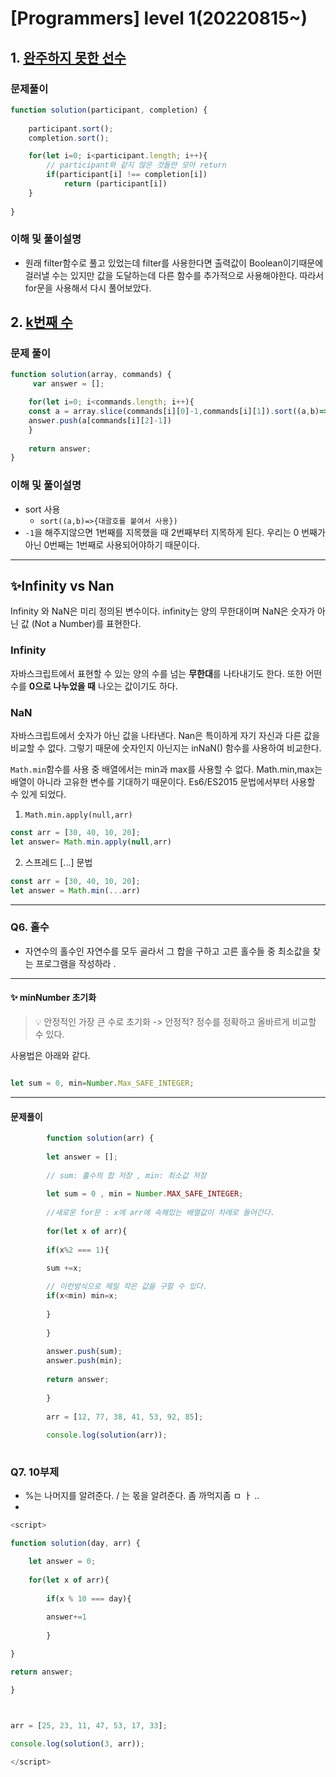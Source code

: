 # [Programmers] level 1(20220815~)

## 1. [완주하지 못한 선수](https://school.programmers.co.kr/learn/courses/30/lessons/42576)

### 문제풀이
```js
function solution(participant, completion) {
  
    participant.sort();
    completion.sort(); 

    for(let i=0; i<participant.length; i++){
        // participant와 같지 않은 것들만 모아 return
        if(participant[i] !== completion[i])
            return (participant[i])
    }
 
}
```

### 이해 및 풀이설명
- 원래 filter함수로 풀고 있었는데 filter를 사용한다면 출력값이 Boolean이기때문에 걸러낼 수는 있지만 값을 도달하는데 다른 함수를 추가적으로 사용해야한다. 
따라서 for문을 사용해서 다시 풀어보았다.


## 2. [k번째 수](https://school.programmers.co.kr/learn/courses/30/lessons/42748)

### 문제 풀이
```js
function solution(array, commands) {
     var answer = [];

    for(let i=0; i<commands.length; i++){
    const a = array.slice(commands[i][0]-1,commands[i][1]).sort((a,b)=>{return a-b})
    answer.push(a[commands[i][2]-1])
    }
   
    return answer;
}
```
### 이해 및 풀이설명
- sort 사용 
    - `sort((a,b)=>{대괄호를 붙여서 사용})`
- `-1`을 해주지않으면 1번째를 지목했을 때 2번째부터 지목하게 된다. 우리는 0 번째가 아닌 0번째는 1번째로 사용되어야하기 때문이다.

---

## ✨Infinity vs Nan 

Infinity 와 NaN은 미리 정의된 변수이다. 
infinity는 양의 무한대이며 NaN은 숫자가 아닌 값 (Not a Number)를 표현한다. 

### Infinity
자바스크립트에서 표현할 수 있는 양의 수를 넘는 **무한대**를 나타내기도 한다. 
또한 어떤 수를 **0으로 나누었을 때** 나오는 값이기도 하다. 

### NaN
자바스크립트에서 숫자가 아닌 값을 나타낸다. 
Nan은 특이하게 자기 자신과 다른 값을 비교할 수 없다.
그렇기 때문에 숫자인지 아닌지는 inNaN() 함수를 사용하여 비교한다.

`Math.min`함수를 사용 중 배열에서는 min과 max를 사용할 수 없다.
Math.min,max는 배열이 아니라 고유한 변수를 기대하기 때문이다. 
Es6/ES2015 문법에서부터 사용할 수 있게 되었다. 

1. `Math.min.apply(null,arr)` 

```js
const arr = [30, 40, 10, 20];
let answer= Math.min.apply(null,arr)

```

2. 스프레드 [...] 문법 
```js
const arr = [30, 40, 10, 20];
let answer = Math.min(...arr)
```
---
### Q6. 홀수 
- 자연수의 홀수인 자연수를 모두 골라서 그 합을 구하고 고른 홀수들 중 최소값을 찾는 프로그램을 작성하라 . 

---
#### ✨ minNumber 초기화
>💡 안정적인 가장 큰 수로 초기화 -> 안정적? 정수를 정확하고 올바르게 비교할 
       수 있다. 

사용법은 아래와 같다. 

```js

let sum = 0, min=Number.Max_SAFE_INTEGER;
```

---

#### 문제풀이
```js
		function solution(arr) {
		
		let answer = [];
		
		// sum: 홀수의 합 저장 , min: 최소값 저장
		
		let sum = 0 , min = Number.MAX_SAFE_INTEGER;
		
		//새로운 for문 : x에 arr에 속해있는 배열값이 차례로 들어간다.
		
		for(let x of arr){
		
		if(x%2 === 1){
		
		sum +=x;

		// 이런방식으로 제일 작은 값을 구할 수 있다.
		if(x<min) min=x;
		
		}
		
		}
		
		answer.push(sum);
		answer.push(min);
		
		return answer;
		
		}
		
		arr = [12, 77, 38, 41, 53, 92, 85];
		
		console.log(solution(arr));
		
```


### Q7. 10부제
- %는 나머지를 알려준다.  / 는 몫을 알려준다.  좀 까먹지좀 ㅁ ㅏ .. 
- 
```js
<script>

function solution(day, arr) {

	let answer = 0;
	
	for(let x of arr){
	
		if(x % 10 === day){
		
		answer+=1
		
		}

}

return answer;

}

  

arr = [25, 23, 11, 47, 53, 17, 33];

console.log(solution(3, arr));

</script>

```